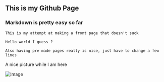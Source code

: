 ## This is my Github Page
### Markdown is pretty easy so far

````
This is my attempt at making a front page that doesn't suck

Hello world I guess ?

Also having pre made pages really is nice, just have to change a few lines
````

A nice picture while I am here

![image](https://user-images.githubusercontent.com/60614398/123559932-748b7300-d79f-11eb-864d-55415385f454.png)
